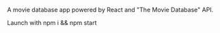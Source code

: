 A movie database app powered by React and "The Movie Database" API.

Launch with npm i && npm start
